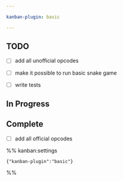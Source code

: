 ```yaml
---

kanban-plugin: basic

---
```


## TODO

- [ ] add all unofficial opcodes
- [ ] make it possible to run basic snake game
- [ ] write tests


## In Progress



## Complete

- [ ] add all official opcodes




%% kanban:settings
```
{"kanban-plugin":"basic"}
```
%%